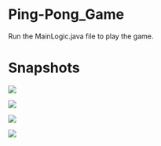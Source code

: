 # Ping-Pong_Game

Run the MainLogic.java file to play the game.

# Snapshots

![](Snapshot/1.png)

![](Snapshot/2.png)

![](Snapshot/3.png)

![](Snapshot/4.png)
